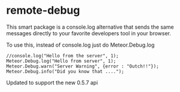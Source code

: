 remote-debug
============

This smart package is a console.log alternative that sends the same messages directly to your favorite developers tool in your browser. 

To use this, instead of console.log just do Meteor.Debug.log

    //console.log("Hello from the server", 1);
    Meteor.Debug.log("Hello from server", 1);
    Meteor.Debug.warn("Server Warning", {error : "Outch!!"});
    Meteor.Debug.info("Did you know that ....");

Updated to support the new 0.5.7 api